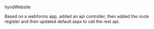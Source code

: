 hyridWebsite


Based on a webforms app, added an api controller, then added the route register and then updated default.aspx to call the rest api.

